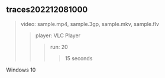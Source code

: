 ## traces202212081000
>video: sample.mp4, sample.3gp, sample.mkv, sample.flv  
>> player: VLC Player  
>>> run: 20  
>>>> 15 seconds  

Windows 10  

